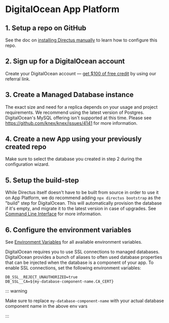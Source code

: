 # DigitalOcean App Platform

## 1. Setup a repo on GitHub

See the doc on [installing Directus manually](/self-hosted/installation/manual) to learn how to configure this repo.

## 2. Sign up for a DigitalOcean account

Create your DigitalOcean account — [get $100 of free credit](https://m.do.co/c/4c0b6062c16e) by using our referral link.

## 3. Create a Managed Database instance

The exact size and need for a replica depends on your usage and project requirements. We recommend using the latest
version of Postgres. DigitalOcean's MySQL offering isn't supported at this time. Please see
https://github.com/knex/knex/issues/4141 for more information.

## 4. Create a new App using your previously created repo

Make sure to select the database you created in step 2 during the configuration wizard.

## 5. Setup the build-step

While Directus itself doesn't have to be built from source in order to use it on App Platform, we do recommend adding
`npx directus bootstrap` as the "build" step for DigitalOcean. This will automatically provision the database if it's
empty, and migrate it to the latest version in case of upgrades. See
[Command Line Interface](/self-hosted/installation/cli) for more information.

## 6. Configure the environment variables

See [Environment Variables](/self-hosted/config-options#general) for all available environment variables.

DigitalOcean requires you to use SSL connections to managed databases. DigitalOcean provides a bunch of aliases to often
used database properties that can be injected when the database is a component of your app. To enable SSL connections,
set the following environment variables:

```
DB_SSL__REJECT_UNAUTHORIZED=true
DB_SSL__CA=${my-database-component-name.CA_CERT}
```

::: warning

Make sure to replace `my-database-component-name` with your actual database component name in the above env vars

:::
